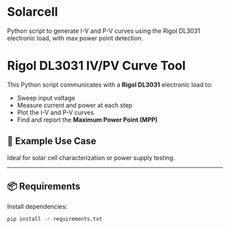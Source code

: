 # Solarcell
Python script to generate I-V and P-V curves using the Rigol DL3031 electronic load, with max power point detection.
# Rigol DL3031 IV/PV Curve Tool

This Python script communicates with a **Rigol DL3031** electronic load to:
- Sweep input voltage
- Measure current and power at each step
- Plot the I-V and P-V curves
- Find and report the **Maximum Power Point (MPP)**

## 📸 Example Use Case
Ideal for solar cell characterization or power supply testing.

---

## 📦 Requirements

Install dependencies:

```bash
pip install -r requirements.txt
